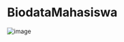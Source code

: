 # BiodataMahasiswa
![image](https://github.com/Omniamutanturnihilinterit/BiodataMahasiswa/assets/92959023/679ae0ef-ac29-4d8c-8131-71db48a58d0b)
